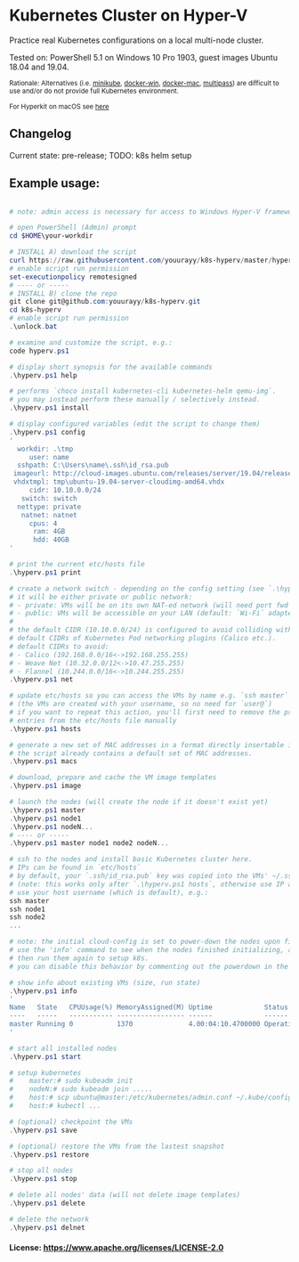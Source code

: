 # Kubernetes Cluster on Hyper-V

Practice real Kubernetes configurations on a local multi-node cluster.

Tested on: PowerShell 5.1 on Windows 10 Pro 1903, guest images Ubuntu 18.04 and 19.04.

<sub>Rationale: Alternatives (i.e. [minikube](https://github.com/kubernetes/minikube/issues?q=is%3Aissue+is%3Aopen+sort%3Acomments-desc), [docker-win](https://github.com/docker/for-win/issues?q=is%3Aissue+is%3Aopen+sort%3Acomments-desc), [docker-mac](https://github.com/docker/for-mac/issues?q=is%3Aissue+is%3Aopen+sort%3Acomments-desc), [multipass](https://github.com/CanonicalLtd/multipass/issues?q=is%3Aissue+is%3Aopen+sort%3Acomments-desc)) are difficult to use and/or do not provide full Kubernetes environment.</sub>

<sub>For Hyperkit on macOS see [here](https://github.com/youurayy/k8s-hyperkit)</sub>

## Changelog

Current state: pre-release; TODO: k8s helm setup

## Example usage:

```powershell

# note: admin access is necessary for access to Windows Hyper-V framework, and etc/hosts config

# open PowerShell (Admin) prompt
cd $HOME\your-workdir

# INSTALL A) download the script
curl https://raw.githubusercontent.com/youurayy/k8s-hyperv/master/hyperv.ps1 -outfile hyperv.ps1
# enable script run permission
set-executionpolicy remotesigned
# ---- or -----
# INSTALL B) clone the repo
git clone git@github.com:youurayy/k8s-hyperv.git
cd k8s-hyperv
# enable script run permission
.\unlock.bat

# examine and customize the script, e.g.:
code hyperv.ps1

# display short synopsis for the available commands
.\hyperv.ps1 help

# performs `choco install kubernetes-cli kubernetes-helm qemu-img`.
# you may instead perform these manually / selectively instead.
.\hyperv.ps1 install

# display configured variables (edit the script to change them)
.\hyperv.ps1 config
'
  workdir: .\tmp
     user: name
  sshpath: C:\Users\name\.ssh\id_rsa.pub
 imageurl: http://cloud-images.ubuntu.com/releases/server/19.04/release/ubuntu-19.04-server-cloudimg-amd64.img
 vhdxtmpl: tmp\ubuntu-19.04-server-cloudimg-amd64.vhdx
     cidr: 10.10.0.0/24
   switch: switch
  nettype: private
   natnet: natnet
     cpus: 4
      ram: 4GB
      hdd: 40GB
'

# print the current etc/hosts file
.\hyperv.ps1 print

# create a network switch - depending on the config setting (see `.\hyperv.ps1 config`),
# it will be either private or public network:
# - private: VMs will be on its own NAT-ed network (will need port fwd for access from outside); IPs are pre-set
# - public: VMs will be accessible on your LAN (default: `Wi-Fi` adapter); will get IPs from DHCP
#
# the default CIDR (10.10.0.0/24) is configured to avoid colliding with the
# default CIDRs of Kubernetes Pod networking plugins (Calico etc.).
# default CIDRs to avoid:
# - Calico (192.168.0.0/16<->192.168.255.255)
# - Weave Net (10.32.0.0/12<->10.47.255.255)
# - Flannel (10.244.0.0/16<->10.244.255.255)
.\hyperv.ps1 net

# update etc/hosts so you can access the VMs by name e.g. `ssh master`
# (the VMs are created with your username, so no need for `user@`)
# if you want to repeat this action, you'll first need to remove the previous
# entries from the etc/hosts file manually
.\hyperv.ps1 hosts

# generate a new set of MAC addresses in a format directly insertable into the `hyperv.ps1` script.
# the script already contains a default set of MAC addresses.
.\hyperv.ps1 macs

# download, prepare and cache the VM image templates
.\hyperv.ps1 image

# launch the nodes (will create the node if it doesn't exist yet)
.\hyperv.ps1 master
.\hyperv.ps1 node1
.\hyperv.ps1 nodeN...
# ---- or -----
.\hyperv.ps1 master node1 node2 nodeN...

# ssh to the nodes and install basic Kubernetes cluster here.
# IPs can be found in `etc/hosts`
# by default, your `.ssh/id_rsa.pub` key was copied into the VMs' ~/.ssh/authorized_keys
# (note: this works only after `.\hyperv.ps1 hosts`, otherwise use IP addresses)
# use your host username (which is default), e.g.:
ssh master
ssh node1
ssh node2
...

# note: the initial cloud-config is set to power-down the nodes upon finish.
# use the 'info' command to see when the nodes finished initializing, and
# then run them again to setup k8s.
# you can disable this behavior by commenting out the powerdown in the cloud-init config.

# show info about existing VMs (size, run state)
.\hyperv.ps1 info
'
Name   State   CPUUsage(%) MemoryAssigned(M) Uptime             Status             Version
----   -----   ----------- ----------------- ------             ------             -------
master Running 0           1370              4.00:04:10.4700000 Operating normally 9.0
'

# start all installed nodes
.\hyperv.ps1 start

# setup kubernetes
#    master:# sudo kubeadm init
#    nodeN:# sudo kubeadm join .....
#    host:# scp ubuntu@master:/etc/kubernetes/admin.conf ~/.kube/config
#    host:# kubectl ...

# (optional) checkpoint the VMs
.\hyperv.ps1 save

# (optional) restore the VMs from the lastest snapshot
.\hyperv.ps1 restore

# stop all nodes
.\hyperv.ps1 stop

# delete all nodes' data (will not delete image templates)
.\hyperv.ps1 delete

# delete the network
.\hyperv.ps1 delnet

```

#### License: https://www.apache.org/licenses/LICENSE-2.0
